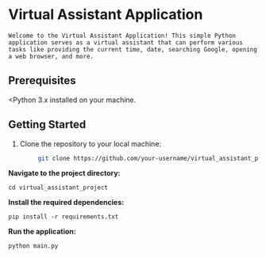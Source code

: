 # Virtual Assistant Application

    Welcome to the Virtual Assistant Application! This simple Python application serves as a virtual assistant that can perform various tasks like providing the current time, date, searching Google, opening a web browser, and more.

## Prerequisites

<Python 3.x installed on your machine.

## Getting Started

1. Clone the repository to your local machine:

   ```bash
        git clone https://github.com/your-username/virtual_assistant_project.git
   ```

**Navigate to the project directory:**

    cd virtual_assistant_project

**Install the required dependencies:**

    pip install -r requirements.txt

**Run the application:**

    python main.py
